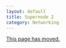```yaml
---
layout: default
title: Supernode 2
category: Networking
---
```


[This page has moved.](/Sites/supernode2)
